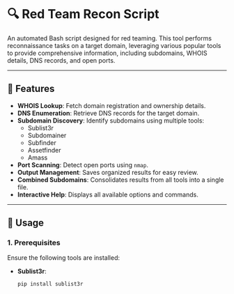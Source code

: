 # 🔍 Red Team Recon Script

An automated Bash script designed for red teaming. This tool performs reconnaissance tasks on a target domain, leveraging various popular tools to provide comprehensive information, including subdomains, WHOIS details, DNS records, and open ports.

---

## 📜 Features

- **WHOIS Lookup**: Fetch domain registration and ownership details.
- **DNS Enumeration**: Retrieve DNS records for the target domain.
- **Subdomain Discovery**: Identify subdomains using multiple tools:
  - Sublist3r
  - Subdomainer
  - Subfinder
  - Assetfinder
  - Amass
- **Port Scanning**: Detect open ports using `nmap`.
- **Output Management**: Saves organized results for easy review.
- **Combined Subdomains**: Consolidates results from all tools into a single file.
- **Interactive Help**: Displays all available options and commands.

---

## 🎯 Usage

### **1. Prerequisites**

Ensure the following tools are installed:

- **Sublist3r**:  
  ```bash
  pip install sublist3r
